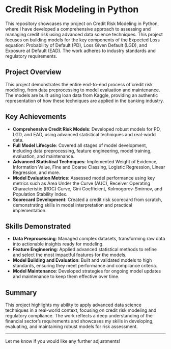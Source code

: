 # Credit Risk Modeling in Python

This repository showcases my project on Credit Risk Modeling in Python, where I have developed a comprehensive approach to assessing and managing credit risk using advanced data science techniques. This project focuses on building models for the key components of the Expected Loss equation: Probability of Default (PD), Loss Given Default (LGD), and Exposure at Default (EAD). The work adheres to industry standards and regulatory requirements.

## Project Overview

This project demonstrates the entire end-to-end process of credit risk modeling, from data preprocessing to model evaluation and maintenance. The models are built using loan data from Kaggle, providing an authentic representation of how these techniques are applied in the banking industry.

## Key Achievements

- **Comprehensive Credit Risk Models**: Developed robust models for PD, LGD, and EAD, using advanced statistical techniques and real-world data.
- **Full Model Lifecycle**: Covered all stages of model development, including data preprocessing, feature engineering, model training, evaluation, and maintenance.
- **Advanced Statistical Techniques**: Implemented Weight of Evidence, Information Value, Fine and Coarse Classing, Logistic Regression, Linear Regression, and more.
- **Model Evaluation Metrics**: Assessed model performance using key metrics such as Area Under the Curve (AUC), Receiver Operating Characteristic (ROC) Curve, Gini Coefficient, Kolmogorov-Smirnov, and Population Stability Index.
- **Scorecard Development**: Created a credit risk scorecard from scratch, demonstrating skills in model interpretation and practical implementation.

## Skills Demonstrated

- **Data Preprocessing**: Managed complex datasets, transforming raw data into actionable insights ready for modeling.
- **Feature Engineering**: Applied advanced statistical methods to refine and select the most impactful features for the models.
- **Model Building and Evaluation**: Built and validated models to high standards, ensuring they meet performance and compliance criteria.
- **Model Maintenance**: Developed strategies for ongoing model updates and maintenance to keep them effective over time.

## Summary

This project highlights my ability to apply advanced data science techniques in a real-world context, focusing on credit risk modeling and regulatory compliance. The work reflects a deep understanding of the financial sector’s requirements and showcases my skills in developing, evaluating, and maintaining robust models for risk assessment.

---

Let me know if you would like any further adjustments!

